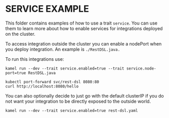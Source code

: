 # SERVICE EXAMPLE

This folder contains examples of how to use a trait `service`. You can use them to learn more about how to enable services for integrations deployed on the cluster.

To access integration outside the cluster you can enable a nodePort when you deploy integration. An example is `./RestDSL.java.`

To run this integrations use:
```shell
kamel run --dev --trait service.enabled=true --trait service.node-port=true RestDSL.java

kubectl port-forward svc/rest-dsl 8080:80
curl http://localhost:8080/hello
```

You can also optionally decide to just go with the default clusterIP if you do not want your integration to be directly exposed to the outside world. 

```shell
kamel run --dev --trait service.enabled=true rest-dsl.yaml
```